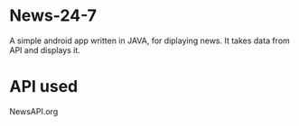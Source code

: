 # News-24-7
A simple android app written in JAVA, for diplaying news. It takes data from API and displays it. 

# API used
NewsAPI.org
